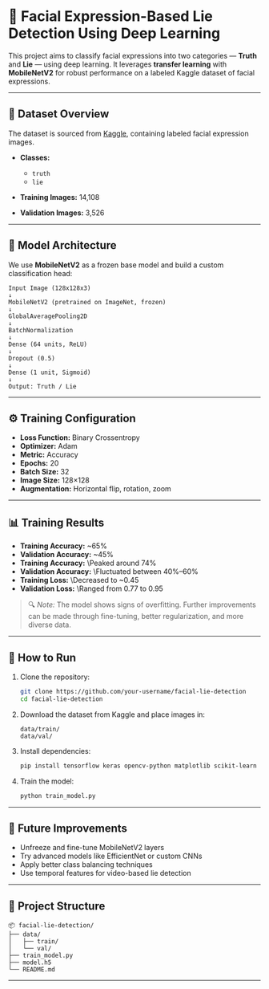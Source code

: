# 🧠 Facial Expression-Based Lie Detection Using Deep Learning

This project aims to classify facial expressions into two categories — **Truth** and **Lie** — using deep learning. It leverages **transfer learning** with **MobileNetV2** for robust  performance on a labeled Kaggle dataset of facial expressions.

---

## 📁 Dataset Overview

The dataset is sourced from [Kaggle](https://www.kaggle.com), containing labeled facial expression images.

* **Classes:**

  * `truth`
  * `lie`
* **Training Images:** 14,108
* **Validation Images:** 3,526

---

## 🧠 Model Architecture

We use **MobileNetV2** as a frozen base model and build a custom classification head:

```
Input Image (128x128x3)
↓
MobileNetV2 (pretrained on ImageNet, frozen)
↓
GlobalAveragePooling2D
↓
BatchNormalization
↓
Dense (64 units, ReLU)
↓
Dropout (0.5)
↓
Dense (1 unit, Sigmoid)
↓
Output: Truth / Lie
```

---

## ⚙️ Training Configuration

* **Loss Function:** Binary Crossentropy
* **Optimizer:** Adam
* **Metric:** Accuracy
* **Epochs:** 20
* **Batch Size:** 32
* **Image Size:** 128×128
* **Augmentation:** Horizontal flip, rotation, zoom

---

## 📊 Training Results

* **Training Accuracy:** \~65%
* **Validation Accuracy:** \~45%
* **Training Accuracy:** \Peaked around 74%
* **Validation Accuracy:** \Fluctuated between 40%–60%
* **Training Loss:** \Decreased to ~0.45
* **Validation Loss:** \Ranged from 0.77 to 0.95
 

> 🔍 *Note:* The model shows signs of overfitting. Further improvements can be made through fine-tuning, better regularization, and more diverse data.

---

## 🚀 How to Run

1. Clone the repository:

   ```bash
   git clone https://github.com/your-username/facial-lie-detection
   cd facial-lie-detection
   ```

2. Download the dataset from Kaggle and place images in:

   ```
   data/train/
   data/val/
   ```

3. Install dependencies:

   ```bash
   pip install tensorflow keras opencv-python matplotlib scikit-learn
   ```

4. Train the model:

   ```bash
   python train_model.py
   ```

---

## 🧠 Future Improvements

* Unfreeze and fine-tune MobileNetV2 layers
* Try advanced models like EfficientNet or custom CNNs
* Apply better class balancing techniques
* Use temporal features for video-based lie detection

---

## 📁 Project Structure

```
📦 facial-lie-detection/
├── data/
│   ├── train/
│   └── val/
├── train_model.py
├── model.h5
└── README.md
```

---
